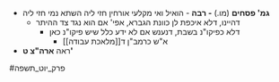 * **גמ' פסחים** (מו.) **- רבה** - הואיל ואי מקלעי אורחין חזי ליה השתא נמי חזי ליה
	* דהיינו, דלא איכפת לן כוונת הגברא, אפי' אם הוא נגד צד ההיתר
		* דלא כפיקו"נ בשבת, דנענש אם לא ידע כלל שיש פיקו"נ כאן
			* א"ש כרמב"ן ד[[מלאכת עבודה]]
* ראה **ארה"צ ט'**

#פרק_יוט_תשפה